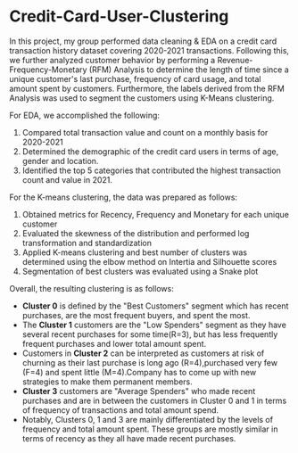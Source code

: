 # Credit-Card-User-Clustering

In this project, my group performed data cleaning & EDA on a credit card transaction history dataset covering 2020-2021 transactions. Following this, we further analyzed customer behavior by performing a Revenue-Frequency-Monetary (RFM) Analysis to determine the length of time since a unique customer's last purchase, frequency of card usage, and total amount spent by customers. Furthermore, the labels derived from the RFM Analysis was used to segment the customers using K-Means clustering.

For EDA, we accomplished the following:
1. Compared total transaction value and count on a monthly basis for 2020-2021
2. Determined the demographic of the credit card users in terms of age, gender and location.
3. Identified the top 5 categories that contributed the highest transaction count and value in 2021.

For the K-means clustering, the data was prepared as follows: 
1. Obtained metrics for Recency, Frequency and Monetary for each unique customer
2. Evaluated the skewness of the distribution and performed log transformation and standardization
3. Applied K-means clustering and best number of clusters was determined using the elbow method on Intertia and Silhouette scores
4. Segmentation of best clusters was evaluated using a Snake plot

Overall, the resulting clustering is as follows: 
- **Cluster 0** is defined by the "Best Customers" segment which has recent purchases, are the most frequent buyers, and spent the most.
- The **Cluster 1** customers are the "Low Spenders" segment as they have several recent purchases for some time(R=3), but has less frequently frequent purchases and lower total amount spent.
- Customers in **Cluster 2** can be interpreted as customers at risk of churning as their last purchase is long ago (R=4),purchased very few (F=4) and spent little (M=4).Company has to come up with new strategies to make them permanent members.   
- **Cluster 3** customers are "Average Spenders" who made recent purchases and are in between the customers in Cluster 0 and 1 in terms of frequency of transactions and total amount spend.
- Notably, Clusters 0, 1 and 3 are mainly differentiated by the levels of frequency and total amount spent. These groups are mostly similar in terms of recency as they all have made recent purchases.
